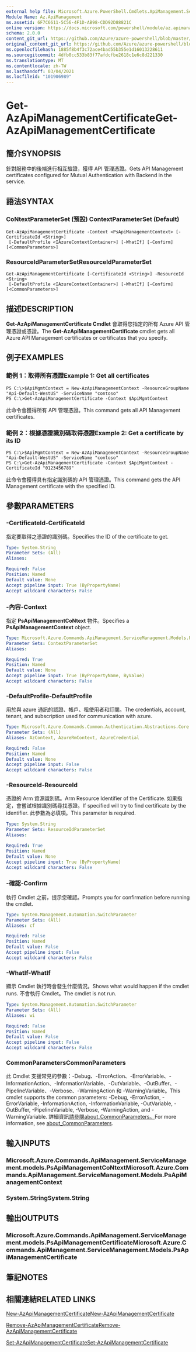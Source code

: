 ```yaml
---
external help file: Microsoft.Azure.PowerShell.Cmdlets.ApiManagement.ServiceManagement.dll-Help.xml
Module Name: Az.ApiManagement
ms.assetid: 6F7C6611-5C56-4F1D-AB98-CDD92D88821C
online version: https://docs.microsoft.com/powershell/module/az.apimanagement/get-azapimanagementcertificate
schema: 2.0.0
content_git_url: https://github.com/Azure/azure-powershell/blob/master/src/ApiManagement/ApiManagement/help/Get-AzApiManagementCertificate.md
original_content_git_url: https://github.com/Azure/azure-powershell/blob/master/src/ApiManagement/ApiManagement/help/Get-AzApiManagementCertificate.md
ms.openlocfilehash: 1885f8b4f3c72ace4bad55b355e1d16013228611
ms.sourcegitcommit: 4dfb0cc533b83f77afdcfbe2618c1e6c8d221330
ms.translationtype: MT
ms.contentlocale: zh-TW
ms.lasthandoff: 03/04/2021
ms.locfileid: "101906989"
---
```

# <span data-ttu-id="30c46-101">Get-AzApiManagementCertificate</span><span class="sxs-lookup"><span data-stu-id="30c46-101">Get-AzApiManagementCertificate</span></span>

## <span data-ttu-id="30c46-102">簡介</span><span class="sxs-lookup"><span data-stu-id="30c46-102">SYNOPSIS</span></span>
<span data-ttu-id="30c46-103">針對服務中的後端進行相互驗證，獲得 API 管理憑證。</span><span class="sxs-lookup"><span data-stu-id="30c46-103">Gets API Management certificates configured for Mutual Authentication with Backend in the service.</span></span>

## <span data-ttu-id="30c46-104">語法</span><span class="sxs-lookup"><span data-stu-id="30c46-104">SYNTAX</span></span>

### <span data-ttu-id="30c46-105">CoNtextParameterSet (預設) </span><span class="sxs-lookup"><span data-stu-id="30c46-105">ContextParameterSet (Default)</span></span>
```
Get-AzApiManagementCertificate -Context <PsApiManagementContext> [-CertificateId <String>]
 [-DefaultProfile <IAzureContextContainer>] [-WhatIf] [-Confirm] [<CommonParameters>]
```

### <span data-ttu-id="30c46-106">ResourceIdParameterSet</span><span class="sxs-lookup"><span data-stu-id="30c46-106">ResourceIdParameterSet</span></span>
```
Get-AzApiManagementCertificate [-CertificateId <String>] -ResourceId <String>
 [-DefaultProfile <IAzureContextContainer>] [-WhatIf] [-Confirm] [<CommonParameters>]
```

## <span data-ttu-id="30c46-107">描述</span><span class="sxs-lookup"><span data-stu-id="30c46-107">DESCRIPTION</span></span>
<span data-ttu-id="30c46-108">**Get-AzApiManagementCertificate Cmdlet** 會取得您指定的所有 Azure API 管理憑證或憑證。</span><span class="sxs-lookup"><span data-stu-id="30c46-108">The **Get-AzApiManagementCertificate** cmdlet gets all Azure API Management certificates or certificates that you specify.</span></span>

## <span data-ttu-id="30c46-109">例子</span><span class="sxs-lookup"><span data-stu-id="30c46-109">EXAMPLES</span></span>

### <span data-ttu-id="30c46-110">範例 1：取得所有憑證</span><span class="sxs-lookup"><span data-stu-id="30c46-110">Example 1: Get all certificates</span></span>
```
PS C:\>$ApiMgmtContext = New-AzApiManagementContext -ResourceGroupName "Api-Default-WestUS" -ServiceName "contoso"
PS C:\>Get-AzApiManagementCertificate -Context $ApiMgmtContext
```

<span data-ttu-id="30c46-111">此命令會獲得所有 API 管理憑證。</span><span class="sxs-lookup"><span data-stu-id="30c46-111">This command gets all API Management certificates.</span></span>

### <span data-ttu-id="30c46-112">範例 2：根據憑證識別碼取得憑證</span><span class="sxs-lookup"><span data-stu-id="30c46-112">Example 2: Get a certificate by its ID</span></span>
```
PS C:\>$ApiMgmtContext = New-AzApiManagementContext -ResourceGroupName "Api-Default-WestUS" -ServiceName "contoso"
PS C:\>Get-AzApiManagementCertificate -Context $ApiMgmtContext -CertificateId "0123456789"
```

<span data-ttu-id="30c46-113">此命令會獲得具有指定識別碼的 API 管理憑證。</span><span class="sxs-lookup"><span data-stu-id="30c46-113">This command gets the API Management certificate with the specified ID.</span></span>

## <span data-ttu-id="30c46-114">參數</span><span class="sxs-lookup"><span data-stu-id="30c46-114">PARAMETERS</span></span>

### <span data-ttu-id="30c46-115">-CertificateId</span><span class="sxs-lookup"><span data-stu-id="30c46-115">-CertificateId</span></span>
<span data-ttu-id="30c46-116">指定要取得之憑證的識別碼。</span><span class="sxs-lookup"><span data-stu-id="30c46-116">Specifies the ID of the certificate to get.</span></span>

```yaml
Type: System.String
Parameter Sets: (All)
Aliases:

Required: False
Position: Named
Default value: None
Accept pipeline input: True (ByPropertyName)
Accept wildcard characters: False
```

### <span data-ttu-id="30c46-117">-內容</span><span class="sxs-lookup"><span data-stu-id="30c46-117">-Context</span></span>
<span data-ttu-id="30c46-118">指定 **PsApiManagementCoNtext** 物件。</span><span class="sxs-lookup"><span data-stu-id="30c46-118">Specifies a **PsApiManagementContext** object.</span></span>

```yaml
Type: Microsoft.Azure.Commands.ApiManagement.ServiceManagement.Models.PsApiManagementContext
Parameter Sets: ContextParameterSet
Aliases:

Required: True
Position: Named
Default value: None
Accept pipeline input: True (ByPropertyName, ByValue)
Accept wildcard characters: False
```

### <span data-ttu-id="30c46-119">-DefaultProfile</span><span class="sxs-lookup"><span data-stu-id="30c46-119">-DefaultProfile</span></span>
<span data-ttu-id="30c46-120">用於與 azure 通訊的認證、帳戶、租使用者和訂閱。</span><span class="sxs-lookup"><span data-stu-id="30c46-120">The credentials, account, tenant, and subscription used for communication with azure.</span></span>

```yaml
Type: Microsoft.Azure.Commands.Common.Authentication.Abstractions.Core.IAzureContextContainer
Parameter Sets: (All)
Aliases: AzContext, AzureRmContext, AzureCredential

Required: False
Position: Named
Default value: None
Accept pipeline input: False
Accept wildcard characters: False
```

### <span data-ttu-id="30c46-121">-ResourceId</span><span class="sxs-lookup"><span data-stu-id="30c46-121">-ResourceId</span></span>
<span data-ttu-id="30c46-122">憑證的 Arm 資源識別碼。</span><span class="sxs-lookup"><span data-stu-id="30c46-122">Arm Resource Identifier of the Certificate.</span></span> <span data-ttu-id="30c46-123">如果指定，會嘗試根據識別碼尋找憑證。</span><span class="sxs-lookup"><span data-stu-id="30c46-123">If specified will try to find certificate by the identifier.</span></span> <span data-ttu-id="30c46-124">此參數為必填項。</span><span class="sxs-lookup"><span data-stu-id="30c46-124">This parameter is required.</span></span>

```yaml
Type: System.String
Parameter Sets: ResourceIdParameterSet
Aliases:

Required: True
Position: Named
Default value: None
Accept pipeline input: True (ByPropertyName)
Accept wildcard characters: False
```

### <span data-ttu-id="30c46-125">-確認</span><span class="sxs-lookup"><span data-stu-id="30c46-125">-Confirm</span></span>
<span data-ttu-id="30c46-126">執行 Cmdlet 之前，提示您確認。</span><span class="sxs-lookup"><span data-stu-id="30c46-126">Prompts you for confirmation before running the cmdlet.</span></span>

```yaml
Type: System.Management.Automation.SwitchParameter
Parameter Sets: (All)
Aliases: cf

Required: False
Position: Named
Default value: False
Accept pipeline input: False
Accept wildcard characters: False
```

### <span data-ttu-id="30c46-127">-WhatIf</span><span class="sxs-lookup"><span data-stu-id="30c46-127">-WhatIf</span></span>
<span data-ttu-id="30c46-128">顯示 Cmdlet 執行時會發生什麼情況。</span><span class="sxs-lookup"><span data-stu-id="30c46-128">Shows what would happen if the cmdlet runs.</span></span>
<span data-ttu-id="30c46-129">不會執行 Cmdlet。</span><span class="sxs-lookup"><span data-stu-id="30c46-129">The cmdlet is not run.</span></span>

```yaml
Type: System.Management.Automation.SwitchParameter
Parameter Sets: (All)
Aliases: wi

Required: False
Position: Named
Default value: False
Accept pipeline input: False
Accept wildcard characters: False
```

### <span data-ttu-id="30c46-130">CommonParameters</span><span class="sxs-lookup"><span data-stu-id="30c46-130">CommonParameters</span></span>
<span data-ttu-id="30c46-131">此 Cmdlet 支援常見的參數：-Debug、-ErrorAction、-ErrorVariable、-InformationAction、-InformationVariable、-OutVariable、-OutBuffer、-PipelineVariable、-Verbose、-WarningAction 和 -WarningVariable。</span><span class="sxs-lookup"><span data-stu-id="30c46-131">This cmdlet supports the common parameters: -Debug, -ErrorAction, -ErrorVariable, -InformationAction, -InformationVariable, -OutVariable, -OutBuffer, -PipelineVariable, -Verbose, -WarningAction, and -WarningVariable.</span></span> <span data-ttu-id="30c46-132">詳細資訊[請參閱about_CommonParameters。](http://go.microsoft.com/fwlink/?LinkID=113216)</span><span class="sxs-lookup"><span data-stu-id="30c46-132">For more information, see [about_CommonParameters](http://go.microsoft.com/fwlink/?LinkID=113216).</span></span>

## <span data-ttu-id="30c46-133">輸入</span><span class="sxs-lookup"><span data-stu-id="30c46-133">INPUTS</span></span>

### <span data-ttu-id="30c46-134">Microsoft.Azure.Commands.ApiManagement.ServiceManagement.models.PsApiManagementCoNtext</span><span class="sxs-lookup"><span data-stu-id="30c46-134">Microsoft.Azure.Commands.ApiManagement.ServiceManagement.Models.PsApiManagementContext</span></span>

### <span data-ttu-id="30c46-135">System.String</span><span class="sxs-lookup"><span data-stu-id="30c46-135">System.String</span></span>

## <span data-ttu-id="30c46-136">輸出</span><span class="sxs-lookup"><span data-stu-id="30c46-136">OUTPUTS</span></span>

### <span data-ttu-id="30c46-137">Microsoft.Azure.Commands.ApiManagement.ServiceManagement.models.PsApiManagementCertificate</span><span class="sxs-lookup"><span data-stu-id="30c46-137">Microsoft.Azure.Commands.ApiManagement.ServiceManagement.Models.PsApiManagementCertificate</span></span>

## <span data-ttu-id="30c46-138">筆記</span><span class="sxs-lookup"><span data-stu-id="30c46-138">NOTES</span></span>

## <span data-ttu-id="30c46-139">相關連結</span><span class="sxs-lookup"><span data-stu-id="30c46-139">RELATED LINKS</span></span>

[<span data-ttu-id="30c46-140">New-AzApiManagementCertificate</span><span class="sxs-lookup"><span data-stu-id="30c46-140">New-AzApiManagementCertificate</span></span>](./New-AzApiManagementCertificate.md)

[<span data-ttu-id="30c46-141">Remove-AzApiManagementCertificate</span><span class="sxs-lookup"><span data-stu-id="30c46-141">Remove-AzApiManagementCertificate</span></span>](./Remove-AzApiManagementCertificate.md)

[<span data-ttu-id="30c46-142">Set-AzApiManagementCertificate</span><span class="sxs-lookup"><span data-stu-id="30c46-142">Set-AzApiManagementCertificate</span></span>](./Set-AzApiManagementCertificate.md)


